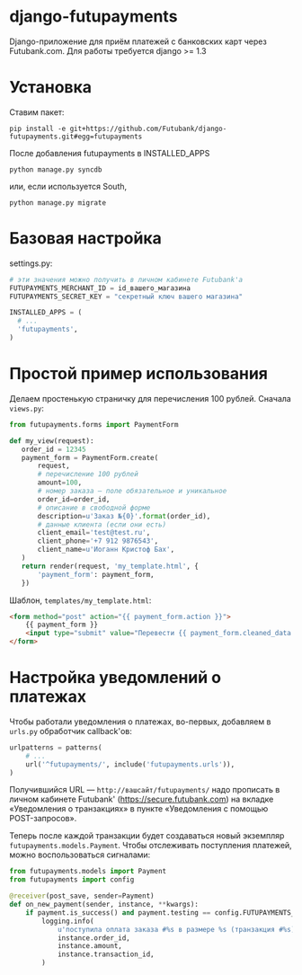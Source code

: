 django-futupayments
===================

Django-приложение для приём платежей с банковских карт через Futubank.com.
Для работы требуется django >= 1.3

Установка
=========
Ставим пакет:

```
pip install -e git+https://github.com/Futubank/django-futupayments.git#egg=futupayments
```

После добавления futupayments в INSTALLED_APPS
```
python manage.py syncdb
```
или, если используется South,
```
python manage.py migrate
```

Базовая настройка
=================

settings.py:

```python
# эти значения можно получить в личном кабинете Futubank'а
FUTUPAYMENTS_MERCHANT_ID = id_вашего_магазина
FUTUPAYMENTS_SECRET_KEY = "секретный ключ вашего магазина"

INSTALLED_APPS = (
  # ...
  'futupayments',
)
```

Простой пример использования
============================
Делаем простенькую страничку для перечисления 100 рублей. Сначала `views.py`:

```python
from futupayments.forms import PaymentForm

def my_view(request):
   order_id = 12345
   payment_form = PaymentForm.create(
       request,
       # перечисление 100 рублей
       amount=100,
       # номер заказа – поле обязательное и уникальное
       order_id=order_id,
       # описание в свободной форме
       description=u'Заказ №{0}'.format(order_id),
       # данные клиента (если они есть)
       client_email='test@test.ru',
       client_phone='+7 912 9876543',
       client_name=u'Иоганн Кристоф Бах',
   )
   return render(request, 'my_template.html', {
       'payment_form': payment_form,
   })
```

Шаблон, `templates/my_template.html`:

```html
<form method="post" action="{{ payment_form.action }}">
    {{ payment_form }}
    <input type="submit" value="Перевести {{ payment_form.cleaned_data.amount }} {{ payment_form.cleaned_data.currency }} за заказ №{{ payment_form.cleaned_data.order_id }}">
</form>
```

Настройка уведомлений о платежах
================================
Чтобы работали уведомления о платежах, во-первых, добавляем в `urls.py` обработчик callback'ов:

```python
urlpatterns = patterns(
    # ...
    url('^futupayments/', include('futupayments.urls')),
)
```

Получившийся URL — `http://вашсайт/futupayments/` надо прописать в личном кабинете Futubank'
(https://secure.futubank.com) на вкладке «Уведомления о транзакциях» в пункте «Уведомления с помощью POST-запросов».

Теперь после каждой транзакции будет создаваться новый экземпляр `futupayments.models.Payment`. Чтобы отслеживать
поступления платежей, можно воспользоваться сигналами:

```python
from futupayments.models import Payment
from futupayments import config

@receiver(post_save, sender=Payment)
def on_new_payment(sender, instance, **kwargs):
    if payment.is_success() and payment.testing == config.FUTUPAYMENTS_TEST_MODE:
        logging.info(
            u'поступила оплата заказа #%s в размере %s (транзакция #%s)',
            instance.order_id,
            instance.amount,
            instance.transaction_id,
        )

```
